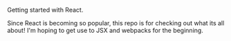Getting started with React.

Since React is becoming so popular, this repo is for checking out what its all about!
I'm hoping to get use to JSX and webpacks for the beginning. 

